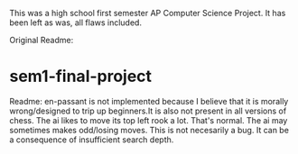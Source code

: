 This was a high school first semester AP Computer Science Project. It has been left as was, all flaws included. 




Original Readme:
# sem1-final-project

Readme:
en-passant is not implemented because I believe that it is morally wrong/designed to trip up beginners.It is also not present in all versions of chess.
The ai likes to move its top left rook a lot. That's normal.
The ai may sometimes makes odd/losing moves. This is not necesarily a bug. It can be a consequence of insufficient search depth.

